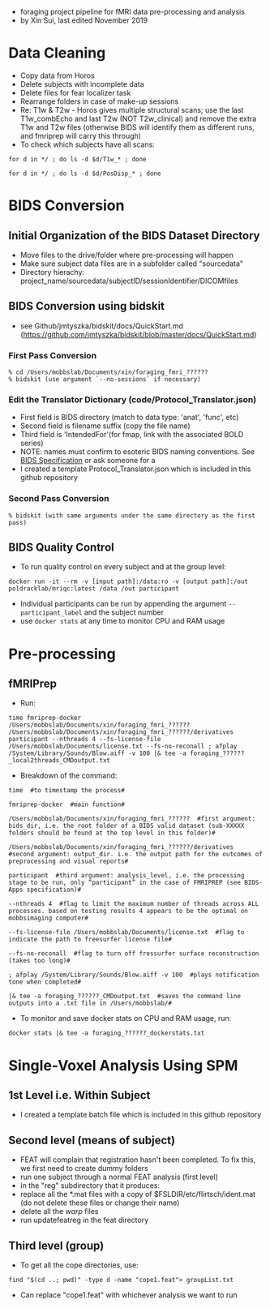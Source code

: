 - foraging project pipeline for fMRI data pre-processing and analysis
- by Xin Sui, last edited November 2019


# Data Cleaning
- Copy data from Horos
- Delete subjects with incomplete data
- Delete files for fear localizer task
- Rearrange folders in case of make-up sessions
- Re: T1w & T2w - Horos gives multiple structural scans; use the last T1w_combEcho and last T2w (NOT T2w_clinical) and remove the extra T1w and T2w files (otherwise BIDS will identify them as different runs, and fmriprep will carry this through)
- To check which subjects have all scans:
```
for d in */ ; do ls -d $d/T1w_* ; done

for d in */ ; do ls -d $d/PosDisp_* ; done
```


# BIDS Conversion

## Initial Organization of the BIDS Dataset Directory
- Move files to the drive/folder where pre-processing will happen
- Make sure subject data files are in a subfolder called "sourcedata" 
- Directory hierachy: project_name/sourcedata/subjectID/sessionIdentifier/DICOMfiles

## BIDS Conversion using bidskit
- see Github/jmtyszka/bidskit/docs/QuickStart.md (https://github.com/jmtyszka/bidskit/blob/master/docs/QuickStart.md)

### First Pass Conversion
```
% cd /Users/mobbslab/Documents/xin/foraging_fmri_??????
% bidskit (use argument `--no-sessions` if necessary)
```

### Edit the Translator Dictionary (code/Protocol_Translator.json)
- First field is BIDS directory (match to data type: 'anat', 'func', etc)
- Second field is filename suffix (copy the file name)
- Third field is 'IntendedFor'(for fmap, link with the associated BOLD series)
- NOTE: names must confirm to esoteric BIDS naming conventions. See [BIDS Specification](https://bids.neuroimaging.io/bids_spec.pdf) or ask someone for a 
- I created a template Protocol_Translator.json which is included in this github repository

### Second Pass Conversion
```
% bidskit (with same arguments under the same directory as the first pass)
```

## BIDS Quality Control
- To run quality control on every subject and at the group level:
```
docker run -it --rm -v [input path]:/data:ro -v [output path]:/out poldracklab/mriqc:latest /data /out participant
```
- Individual participants can be run by appending the argument `--participant_label` and the subject number
- use `docker stats` at any time to monitor CPU and RAM usage


# Pre-processing 

## fMRIPrep
- Run:
```
time fmriprep-docker /Users/mobbslab/Documents/xin/foraging_fmri_?????? /Users/mobbslab/Documents/xin/foraging_fmri_??????/derivatives participant --nthreads 4 --fs-license-file /Users/mobbslab/Documents/license.txt --fs-no-reconall ; afplay /System/Library/Sounds/Blow.aiff -v 100 |& tee -a foraging_??????_local2threads_CMDoutput.txt
```

- Breakdown of the command:
```
time  #to timestamp the process#

fmriprep-docker  #main function#

/Users/mobbslab/Documents/xin/foraging_fmri_??????  #first argument: bids_dir, i.e. the root folder of a BIDS valid dataset (sub-XXXXX folders should be found at the top level in this folder)#

/Users/mobbslab/Documents/xin/foraging_fmri_??????/derivatives  #second argument: output_dir. i.e. the output path for the outcomes of preprocessing and visual reports#

participant  #third argument: analysis_level, i.e. the processing stage to be run, only “participant” in the case of FMRIPREP (see BIDS-Apps specification)#

--nthreads 4  #flag to limit the maximum number of threads across ALL processes. based on testing results 4 appears to be the optimal on mobbsimaging computer#

--fs-license-file /Users/mobbslab/Documents/license.txt  #flag to indicate the path to freesurfer license file#

--fs-no-reconall  #flag to turn off fressurfer surface reconstruction (takes too long)#

; afplay /System/Library/Sounds/Blow.aiff -v 100  #plays notification tone when completed#

|& tee -a foraging_??????_CMDoutput.txt  #saves the command line outputs into a .txt file in /Users/mobbslab/#
```

- To monitor and save docker stats on CPU and RAM usage, run:
```
docker stats |& tee -a foraging_??????_dockerstats.txt
```


# Single-Voxel Analysis Using SPM

## 1st Level i.e. Within Subject
- I created a template batch file which is included in this github repository


## Second level (means of subject)
- FEAT will complain that registration hasn't been completed. To fix this, we first need to create dummy folders
- run one subject through a normal FEAT analysis (first level)
- in the "reg" subdirectory that it produces:
- replace all the *.mat files with a copy of $FSLDIR/etc/flirtsch/ident.mat (do not delete these files or change their name)
- delete all the *warp* files
- run updatefeatreg in the feat directory

## Third level (group)
- To get all the cope directories, use:
```
find "$(cd ..; pwd)" -type d -name "cope1.feat"> groupList.txt
```
- Can replace "cope1.feat" with whichever analysis we want to run

